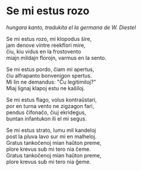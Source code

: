 # Se mi estus rozo

  *hungara kanto,
   tradukita el la germana de W. Diestel*

Se mi estus rozo, mi klopodus ŝire,  
jam denove vintre reekflori mire,   
ĉiu, kiu vidus en la frostovento  
miajn mildajn florojn, varmus en la sento.  

Se mi estus pordo, ĉiam  mi apertus,  
ĉiu alfrapanto bonvenigon spertus.     
Mi lin ne demandus: "Ĉu legitimiloj?"  
Miaj lignaj klapoj estu ne kaŝiloj.  

Se mi estus flago, volus kontraŭstari,  
por en turna vento ne zigzagon fari,  
pendus ĉifonaĉo, ĉiuj ekridegus,  
buntan infantukon ili el mi segus.  

Se mi estus strato, lumu mil kandeloj  
post la pluva lavo sur mi en malheloj.  
Gratus tankoĉenoj mian haŭton preme,  
plore krevus sub mi tero nia ĉeme.  
Gratus tankoĉenoj mian haŭton preme,  
plore krevus sub mi tero nia ĝeme.  






